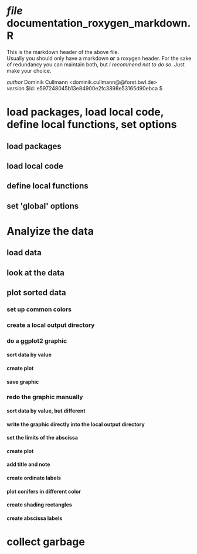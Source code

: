 #  *file* documentation_roxygen_markdown.R 
 
  This is the markdown header of the above file.  
  Usually you should only have a markdown **or** a
  roxygen header. For the sake of redundancy you can maintain both, but *I
  recommend not to do so*. Just make your choice.
 
  *author* Dominik Cullmann <dominik.cullmann@@forst.bwl.de>  
  *version* $Id: e597248045b13e84900e2fc3898e53165d90ebca $  

#  load packages, load local code, define local functions, set options
##  load packages
##  load local code
##  define local functions
##  set 'global' options
#  Analyize the data
##  load data
##  look at the data 
##  plot sorted data
###  set up common colors
###  create a local output directory
###  do a ggplot2 graphic
####  sort data by value
####  create plot
####  save graphic
###  redo the graphic manually
####  sort data by value, but different
####  write the graphic directly into the local output directory
####  set the limits of the abscissa
####  create plot
####  add title and note
####  create ordinate labels
####  plot conifers in different color
####  create shading rectangles
####  create abscissa labels
#  collect garbage  
